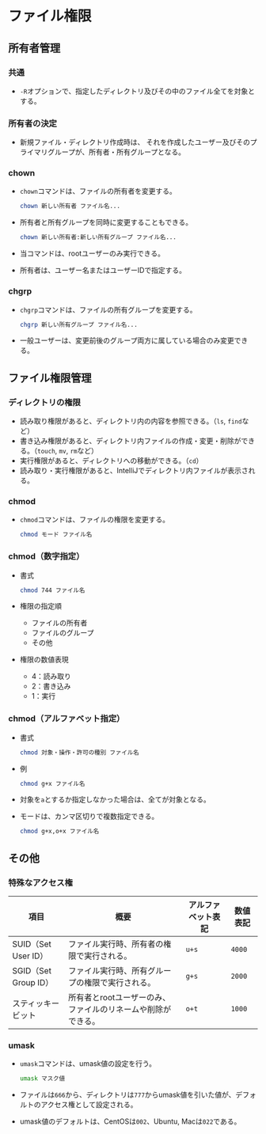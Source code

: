 # ファイル権限

## 所有者管理

### 共通

- `-R`オプションで、指定したディレクトリ及びその中のファイル全てを対象とする。

### 所有者の決定

- 新規ファイル・ディレクトリ作成時は、
  それを作成したユーザー及びそのプライマリグループが、所有者・所有グループとなる。

### chown

- `chown`コマンドは、ファイルの所有者を変更する。

  ```bash
  chown 新しい所有者 ファイル名...
  ```

- 所有者と所有グループを同時に変更することもできる。

  ```bash
  chown 新しい所有者:新しい所有グループ ファイル名...
  ```

- 当コマンドは、rootユーザーのみ実行できる。
- 所有者は、ユーザー名またはユーザーIDで指定する。

### chgrp

- `chgrp`コマンドは、ファイルの所有グループを変更する。

  ```bash
  chgrp 新しい所有グループ ファイル名...
  ```

- 一般ユーザーは、変更前後のグループ両方に属している場合のみ変更できる。

## ファイル権限管理

### ディレクトリの権限

- 読み取り権限があると、ディレクトリ内の内容を参照できる。（`ls`, `find`など）
- 書き込み権限があると、ディレクトリ内ファイルの作成・変更・削除ができる。（`touch`, `mv`, `rm`など）
- 実行権限があると、ディレクトリへの移動ができる。（`cd`）
- 読み取り・実行権限があると、IntelliJでディレクトリ内ファイルが表示される。

### chmod

- `chmod`コマンドは、ファイルの権限を変更する。

  ```bash
  chmod モード ファイル名
  ```

### chmod（数字指定）

- 書式

  ```bash
  chmod 744 ファイル名
  ```

- 権限の指定順
  - ファイルの所有者
  - ファイルのグループ
  - その他
- 権限の数値表現
  - 4：読み取り
  - 2：書き込み
  - 1：実行

### chmod（アルファベット指定）

- 書式

  ```bash
  chmod 対象・操作・許可の種別 ファイル名
  ```

- 例

  ```bash
  chmod g+x ファイル名
  ```

- 対象を`a`とするか指定しなかった場合は、全てが対象となる。
- モードは、カンマ区切りで複数指定できる。

  ```bash
  chmod g+x,o+x ファイル名
  ```

## その他

### 特殊なアクセス権

|項目|概要|アルファベット表記|数値表記|
|---|---|---|---|
|SUID（Set User ID）|ファイル実行時、所有者の権限で実行される。|`u+s`|`4000`|
|SGID（Set Group ID）|ファイル実行時、所有グループの権限で実行される。|`g+s`|`2000`|
|スティッキービット|所有者とrootユーザーのみ、ファイルのリネームや削除ができる。|`o+t`|`1000`|

### umask

- `umask`コマンドは、umask値の設定を行う。

  ```bash
  umask マスク値
  ```

- ファイルは`666`から、ディレクトリは`777`からumask値を引いた値が、デフォルトのアクセス権として設定される。
- umask値のデフォルトは、CentOSは`002`、Ubuntu, Macは`022`である。

